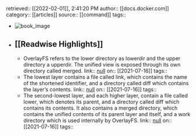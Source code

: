 retrieved:: [[2022-02-01]], 2:41:20 PM
              author:: [[docs.docker.com]]
              category:: [[articles]]
              source:: [[command]]
              tags::

- ![book_image](https://readwise-assets.s3.amazonaws.com/static/images/article2.74d541386bbf.png)
- ## [[Readwise Highlights]]
	- OverlayFS refers to the lower directory as lowerdir and the upper directory a upperdir. The unified view is exposed through its own directory called merged.
	                link:: [null](null)
	                on:: [[2021-07-16]]
	                tags::
	- The lowest layer contains a file called link, which contains the name of the shortened identifier, and a directory called diff which contains the layer’s contents.
	                link:: [null](null)
	                on:: [[2021-07-16]]
	                tags::
	- The second-lowest layer, and each higher layer, contain a file called lower, which denotes its parent, and a directory called diff which contains its contents. It also contains a merged directory, which contains the unified contents of its parent layer and itself, and a work directory which is used internally by OverlayFS.
	                link:: [null](null)
	                on:: [[2021-07-16]]
	                tags::